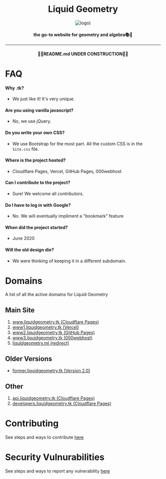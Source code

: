 <h1 align='center'>Liquid Geometry</h1>

<div align='center'>

![logo)](https://user-images.githubusercontent.com/68110106/115993058-974fae80-a5d9-11eb-98d8-a3cdff241ce5.png)

</div>

<h4 align='center'>the go-to website for geometry and algebra📚🍎</h1>

---

<h4 align='center'>🚧🚦README.md UNDER CONSTRUCTION🚦🚧</h4>
 
# FAQ

#### Why .tk?
- We just like it! It's very unique.

#### Are you using vanilla javascript?
- No, we use jQuery.

#### Do you write your own CSS?
- We use Bootstrap for the most part. All the custom CSS is in the `Site.css` file.

#### Where is the project hosted?
- Cloudflare Pages, Vercel, GitHub Pages, 000webhost

#### Can I contribute to the project?
- Sure! We welcome all contributors.

#### Do I have to log in with Google?
- No. We will eventually impliment a "bookmark" feature

#### When did the project started?
- June 2020

#### Will the old design die?
- We were thinking of keeping it in a different subdomain.

# Domains

A list of all the active domains for Liquid Geometry

## Main Site

1. [www.liquidgeometry.tk (Cloudflare Pages)](https://www.liquidgeometry.tk)
2. [www1.liquidgeometry.tk (Vercel)](https://www1.liquidgeometry.tk)
3. [www2.liquidgeometry.tk (GitHub Pages)](https://www2.liquidgeometry.tk)
4. [www3.liquidgeometry.tk (000webhost)](http://www3.liquidgeometry.tk)
5. [liquidgeometry.ml (redirect)](http://liquidgeometry.ml)

## Older Versions

- [former.liquidgeometry.tk (Version 2.0)](https://former.liquidgeometry.tk)

## Other

1. [api.liquidgeometry.tk (Cloudflare Pages)](https://api.liquidgeometry.tk)
2. [developers.liquidgeometry.tk (Cloudflare Pages)](https://developers.liquidgeometry.tk)

# Contributing

See steps and ways to contribute [here](https://github.com/liquid-geometry/liquidgeometry/blob/main/CONTRIBUTING.md "CONTRIBUTING.md file")

# Security Vulnurabilities

See steps and ways to report any vulnerability [here](https://github.com/liquid-geometry/liquidgeometry/blob/main/SECURITY.md "SECURITY.md file")
